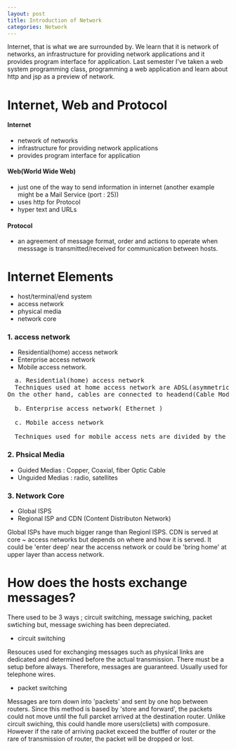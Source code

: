 ```yaml
---
layout: post
title: Introduction of Network
categories: Network
---
```


 Internet, that is what we are surrounded by.
 We learn that it is network of networks, an infrastructure for providing network applications and it provides program interface for application.
 Last semester I've taken a web system programming class, programming a web application and learn about http and jsp as a preview of network.

# Internet, Web and Protocol
#### Internet
- network of networks
- infrastructure for providing network applications
- provides program interface for application

#### Web(World Wide Web)
- just one of the way to send information in internet (another example might be a Mail Service (port : 25))
- uses http for Protocol
- hyper text and URLs

#### Protocol
- an agreement of message format, order and actions to operate when messsage is transmitted/received for communication between hosts.

# Internet Elements
  - host/terminal/end system
  - access network
  - physical media
  - network core

### 1. access network
- Residential(home) access network
- Enterprise access network
-  Mobile access network.

<pre>
  a. Residential(home) access network
  Techniques used at home access network are ADSL(asymmetric digital subscriber line) and Cable. ADSL modem at home is conneted to the centeral office, which has dsl multiplexer. Then, the central office connects the line to ISP. <br>On the other hand, cables are connected to headend(Cable Modem Termination System). CMTS connects the line to ISP.

  b. Enterprise access network( Ethernet )

  c. Mobile access network <br>
  Techniques used for mobile access nets are divided by the range it could cover. Wireless LAN is for local. WAN is for wide area, works in cellular units. There are also PAN and etc.
</pre>

### 2. Phsical Media
- Guided Medias : Copper, Coaxial, fiber Optic Cable<br>
- Unguided Medias : radio, satellites

### 3. Network Core
- Global ISPS
- Regional ISP and CDN (Content Distributon Network)

Global ISPs have much bigger range than Regionl ISPS.
CDN is served at core ~ access networks but depends on where and how it is served. It could be 'enter deep' near the accenss network or could be 'bring home' at upper layer than access network.</pre>

# How does the hosts exchange messages?
  There used to be 3 ways ; circuit switching, message swiching, packet swtiching but, message swiching has been depreciated.
- circuit switching

Resouces used for exchanging messages such as physical links are dedicated and determined before the actual transmission.
There must be a setup before always.
Therefore, messages are guaranteed.
Usually used for telephone wires.

- packet switching

Messages are torn down into 'packets' and sent by one hop between routers.
Since this method is based by 'store and forward', the packets could not move until the full parcket arrived at the destination router.
Unlike circuit swiching, this could handle more users(cliets) with composure.<br> However if the rate of arriving packet exceed the butffer of router or the rare of transmission of router, the packet will be dropped or lost.
